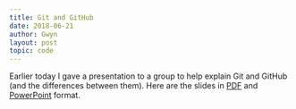 ```yaml
---
title: Git and GitHub
date: 2018-06-21
author: Gwyn
layout: post
topic: code
---
```


Earlier today I gave a presentation to a group to help explain Git and GitHub (and the differences between them). Here are the slides in [PDF](/content/git-and-github.pdf) and [PowerPoint](/content/git-and-github.pptx) format.
